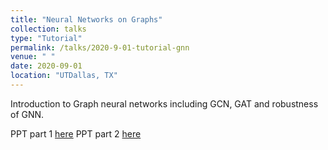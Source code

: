 ```yaml
---
title: "Neural Networks on Graphs"
collection: talks
type: "Tutorial"
permalink: /talks/2020-9-01-tutorial-gnn
venue: " "
date: 2020-09-01
location: "UTDallas, TX"
---
```


Introduction to Graph neural networks including GCN, GAT and robustness of GNN.

PPT part 1 [here](/files/presentation_graph_gcn.pdf)
PPT part 2 [here](/files/presentation_graph_gat_adversarial.pdf)